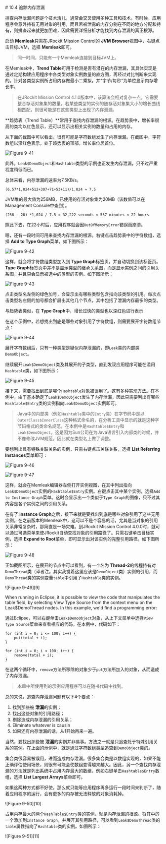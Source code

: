 <a name="10.4" />
# 10.4 追踪内存泄漏

排查内存泄漏问题是个技术活儿，通常会交叉使用多种工具和技术。有时候，应用程序会意外持有无用对象的引用，而且若被泄露的内存分别在不同的地方分配和持有，则排查起来就更加困难，因此需要详细分析才能找到内存泄漏的真正根源。

启动 **Memleak**只需在JRockit Mission Control的 **JVM Browser**视图中，右键点击目标JVM，选择 **Memleak**即可。

>同一时间，只能有一个Memleak连接到目标JVM上。

在Memleak中，**Trend Table**可用于检测是否有潜在的内存泄漏，其具体实现是通过定期构建应用程序中各类型对象实例数量的直方图，再经过对比判断来实现的。针对各类型实例所占用内存做最小二乘拟，并"字节/每秒"为单位显示内存增长率。

>在JRockit Mission Control 4.1.0版本中，该算法会相对复杂一点，它需要整合存活对象集的数量。若某些类型的实例的随存活对象集大小的增长曲线相匹配，则很可能是在这些类型上出现了内存泄漏。

**趋势表（Trend Table）**常用于查找内存泄漏的根源。在趋势表中，增长率很高的类均以红色显示，还可以显示出相关实例的数量和占用的内存。

从下面的截图中可以看出，很有可能是字符数组发生了内存泄漏。在截图中，字符数组以深红色表示，处于趋势表的顶部，增长率位居首位。

![Figure 9-41][1]

此外，`Leak$DemoObject`和`Hashtable`类型的示例也正发生内存泄漏，只不过严重程度稍低而已。

总体来看，内存泄漏的速率为7.5KB/s。

    (6.57*1,024+512+307+71+53+11)/1,024 ≈ 7.5

JVM堆的最大值为256MB，已使用的存活对象集为20MB（该数值可以在Management Console中查到）。

    (256 – 20) *1,024 / 7.5 ≈ 32,222 seconds ≈ 537 minutes ≈ 22 hours

照此下去，在22小时后，应用程序就会因`OutOfMemoryError`错误而崩溃。

嗯，还有一段时间可用来查找内存泄漏的根源。右键点击趋势表中的字符数组，选择 **Add to Type Graph**菜单，如下图所示：

![Figure 9-42][2]

这样，就会将字符数组类型加入到 **Type Graph**标签页，并自动切换到该标签页。**Type Graph**标签页中并不是显示类型的继承关系图，而是显示实例之间的引用关系图，并且只会显示被选中的类型的实例。如下图所示：

![Figure 9-43][3]

点击类型名左侧的绿色加号，会显示出有哪些类型包含指向该类型的引用。每次点击类型名左侧的加号都会扩展出其他几个节点，其中包括了泄漏内存最多的类型。

与趋势表类似，在 **Type Graph**中，增长过快的类型也以深红色进行表示

在这个示例中，若想找出到底是哪些对象引用了字符数组，则需要展开字符数组节点：

![Figure 9-44][4]

展开字符数组后，只有一种类型是疑似内存泄漏的，即`Leak`类的内部类`DemoObject`。

继续展开`Leak$DemoObject`类及其展开的子类型，直到发现应用程序可能在滥用`Hashtable`类，如下图所示：

![Figure 9-45][5]

接下来，需要找出到底是哪个`Hashtable`对象被误用了。这有多种实现方法。在本例中，由于基本确定了`Leak$DemoObject`发生了内存泄漏，因此只需要列出有哪些`Hashtable$Entry`类的实例指向`Leak$DemoObject`实例即可。

>Java中的内部类（例如`Hashtable`类中的`Entry`类）在字节码中是以`OuterClass$InnerClass`这种格式命名的，在分析工具中显示的就是这种字节码格式的类命名规范，在本例中是`Hashtable$Entry`和`Leak$DemoObject`。这是因为Sun公司在为Java语言引入内部类的时候，并不像修改JVM规范，因此就在类型名上做了调整。

要想列出具有特殊关联关系的实例，只需右键点击关联关系，选择 **List Referring Instances**菜单即可：

![Figure 9-46][6]

![Figure 9-47][7]

这样，就会在Memleak编辑器左侧打开实例视图，在其中列出指向`Leak$DemoObject`实例的`Hashtable$Entry`实例。右键点击其中某个实例，选择`Add to Instance Graph`菜单。这时会显示出一个类似于`Type Graph`的图像，只不过其内容是各个实例之间的引用关系。

在有了 **Instance Graph**之后，接下来就是要找出到底是哪些对象引用了这些无用实例。在之前版本的Memleak中，这可以不是个容易的活，尤其是当对象的引用关系非常复杂时，那简直是一场灾难。到JRockit Mission Control 4.0.0时，就可以通过可选菜单来使JRockit自动查找对象的引用路径了。只需右键单击目标实例，选择 **Expand to Root**菜单，即可显示出对该实例的完整引用路径。如下图所示：

![Figure 9-48][8]

正如截图所示，在展开的节点中可以看到，有一个名为 **Thread-2**的线程持有对`DemoThread`类（译者注，其实我觉着这里应该是`DemoObject`类）实例的引用，而`DemoThread`类的实例变量`table`中引用了`Hashtable`类的实例。

![Figure 9-49][9]

When running in Eclipse, it is possible to view the code that manipulates the
table field, by selecting View Type Source from the context menu on the
Leak$DemoThread nodes. In this example, we'd find a programming error:

通过Eclipse，可以右键单击`Leak$DemoObject`对象，从上下文菜单中选择`View Type Source`菜单来查看相应的代码。在本例中，代码如下：

    for (int i = 0; i <= 100; i++) {
        put(total + i);
    }

    for (int i = 0; i < 100; i++) {
        remove(total + i);
    }

在这两个循环中，`remove`方法所移除的对象少于`put`方法所加入的对象，从而造成了内存泄漏。

>本章中所使用到的示例应用程序可以在随书代码中找到。

总的来说，追查内存泄漏问题有以下4个要点：

1. 找到那些被 **泄漏**的实例；
2. 找出这些对象的引用路径；
3. 剔除造成内存泄漏的引用关系；
3. Eliminate whatever is causin
4. 如果还有内存泄漏的话，从1开始再来一遍。

当然，要找出那些被 **泄漏**的实例并非易事。方法之一就是只追查处于特殊引用关系的实例。在上面的示例中，就是通过字符数组类型追查到`DemoObject`类的。

集合类很容易被误用，进而造成内存泄漏。很多集合类是以数组实现的，如果不能正确评估使用场景，则很有可能会使数组变得越来越大。因此，另一个查找内存泄漏的方法就是列出系统中占用内存最大的数组，例如右键单击`Hashtable$Entry`数组，选择 **List Largest Arrays**菜单即可。

如果这两种方式都不好使，那么就只能等应用程序再多运行一段时间来判断了，随着应用程序的运行，会有更多的内存被无法释放的对象消耗掉。

![Figure 9-50][10]

占用内存最大的两个`HashTable$Entry`类的实例，就是内存泄漏的根源。将其中的一个添加到`Instance Graph`，并展开其引用路径，可以看到`Leak$DemoThread`类的`table`属性指向了`Hashtable`类的实例。如图所示：

![Figure 9-51][11]











[1]:    ../images/9-41.jpg
[2]:    ../images/9-42.jpg
[3]:    ../images/9-43.jpg
[4]:    ../images/9-44.jpg
[5]:    ../images/9-45.jpg
[6]:    ../images/9-46.jpg
[7]:    ../images/9-47.jpg
[8]:    ../images/9-48.jpg